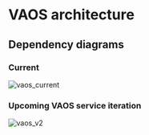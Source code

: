 # VAOS architecture

## Dependency diagrams

### Current

![vaos_current](https://user-images.githubusercontent.com/634932/127387298-87c8b618-8720-41e1-a700-160cd1503060.png)

### Upcoming VAOS service iteration
![vaos_v2](https://user-images.githubusercontent.com/634932/127387296-d7fa6c26-9a2a-4eed-85f4-83c9ae082853.png)

